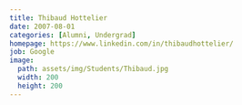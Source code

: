```yaml
---
title: Thibaud Hottelier
date: 2007-08-01
categories: [Alumni, Undergrad]
homepage: https://www.linkedin.com/in/thibaudhottelier/
job: Google
image:
  path: assets/img/Students/Thibaud.jpg
  width: 200
  height: 200
---
```


